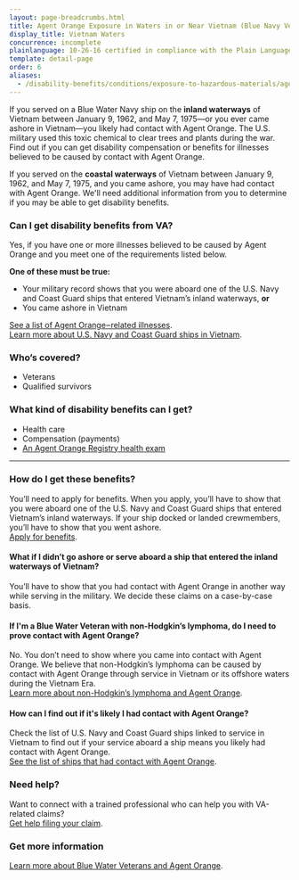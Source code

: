 ```yaml
---
layout: page-breadcrumbs.html
title: Agent Orange Exposure in Waters in or Near Vietnam (Blue Navy Veterans)
display_title: Vietnam Waters
concurrence: incomplete
plainlanguage: 10-26-16 certified in compliance with the Plain Language Act
template: detail-page
order: 6
aliases:
  - /disability-benefits/conditions/exposure-to-hazardous-materials/agent-orange/water-vietnam/
---
```


<div class="va-introtext">

If you served on a Blue Water Navy ship on the **inland waterways** of Vietnam between January 9, 1962, and May 7, 1975—or you ever came ashore in Vietnam—you likely had contact with Agent Orange. The U.S. military used this toxic chemical to clear trees and plants during the war. Find out if you can get disability compensation or benefits for illnesses believed to be caused by contact with Agent Orange. 

If you served on the **coastal waterways** of Vietnam between January 9, 1962, and May 7, 1975, and you came ashore, you may have had contact with Agent Orange. We'll need additional information from you to determine if you may be able to get disability benefits. 

</div>

<div class="feature" markdown="1">

### Can I get disability benefits from VA?

Yes, if you have one or more illnesses believed to be caused by Agent Orange and you meet one of the requirements listed below.

**One of these must be true:**
- Your military record shows that you were aboard one of the U.S. Navy and Coast Guard ships that entered Vietnam’s inland waterways, **or**
- You came ashore in Vietnam

[See a list of Agent Orange‒related illnesses](/disability/eligibility/hazardous-materials-exposure/agent-orange/related-diseases/). <br>
[Learn more about U.S. Navy and Coast Guard ships in Vietnam](https://www.publichealth.va.gov/exposures/agentorange/shiplist/index.asp).

### Who’s covered?

- Veterans
- Qualified survivors
</div>

### What kind of disability benefits can I get?

- Health care
- Compensation (payments)
- [An Agent Orange Registry health exam](/disability/eligibility/hazardous-materials-exposure/agent-orange/registry-health-exam/)

-----

### How do I get these benefits?

You’ll need to apply for benefits. When you apply, you’ll have to show that you were aboard one of the U.S. Navy and Coast Guard ships that entered Vietnam’s inland waterways. If your ship docked or landed crewmembers, you’ll have to show that you went ashore. <br>
[Apply for benefits](/disability/how-to-file-claim/).

#### What if I didn’t go ashore or serve aboard a ship that entered the inland waterways of Vietnam? 

You’ll have to show that you had contact with Agent Orange in another way while serving in the military. We decide these claims on a case-by-case basis. 

#### If I'm a Blue Water Veteran with non-Hodgkin’s lymphoma, do I need to prove contact with Agent Orange? 

No. You don’t need to show where you came into contact with Agent Orange. We believe that non-Hodgkin’s lymphoma can be caused by contact with Agent Orange through service in Vietnam or its offshore waters during the Vietnam Era. <br>
[Learn more about non-Hodgkin’s lymphoma and Agent Orange](/disability/eligibility/hazardous-materials-exposure/agent-orange/non-hodgkins-lymphoma/).

#### How can I find out if it's likely I had contact with Agent Orange?

Check the list of U.S. Navy and Coast Guard ships linked to service in Vietnam to find out if your service aboard a ship means you likely had contact with Agent Orange. <br>
[See the list of ships that had contact with Agent Orange](https://www.benefits.va.gov/compensation/claims-postservice-agent_orange.asp).

### Need help?

Want to connect with a trained professional who can help you with VA-related claims? <br>
[Get help filing your claim](/disability/get-help-filing-claim/).

### Get more information
[Learn more about Blue Water Veterans and Agent Orange](http://www.publichealth.va.gov/exposures/agentorange/locations/blue-water-veterans.asp#sthash.Srfgf1kO.dpuf).

